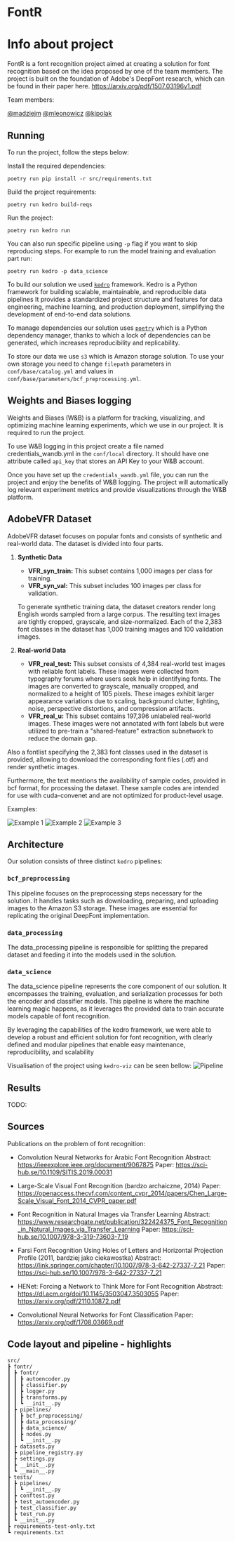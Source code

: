 # **FontR**

# **Info about project**

FontR is a font recognition project aimed at creating a solution for font recognition based on the idea proposed by one of the team members. The project is built on the foundation of Adobe's DeepFont research, which can be found in their paper here. https://arxiv.org/pdf/1507.03196v1.pdf

Team members:

[@madziejm](https://github.com/madziejm)
[@mleonowicz](https://github.com/mleonowicz)
[@kjpolak](https://github.com/kjpolak)

## **Running**

To run the project, follow the steps below:

Install the required dependencies:
```
poetry run pip install -r src/requirements.txt
```

Build the project requirements:
```
poetry run kedro build-reqs
```

Run the project:
```
poetry run kedro run
```

You can also run specific pipeline using `-p` flag if you want to skip reproducing steps.
For example to run the model training and evaluation part run:
```
poetry run kedro -p data_science
```

To build our solution we used [`kedro`](https://kedro.org/) framework.
Kedro is a Python framework for building scalable, maintainable, and reproducible data pipelines
It provides a standardized project structure and features for data engineering, machine learning, and production deployment, simplifying the development of end-to-end data solutions.

To manage dependencies our solution uses [`poetry`](https://python-poetry.org/) which is a Python dependency manager, thanks to which a lock of dependencies can be generated, which increases reproducibility and replicability.

To store our data we use `s3` which is Amazon storage solution.
To use your own storage you need to change `filepath` parameters in `conf/base/catalog.yml` and values in `conf/base/parameters/bcf_preprocessing.yml`.

## **Weights and Biases logging**

Weights and Biases (W&B) is a platform for tracking, visualizing, and optimizing machine learning experiments, which we use in our project.
It is required to run the project.

To use W&B logging in this project create a file named credentials_wandb.yml in the `conf/local` directory. It should have one attribute called `api_key` that stores an API Key to your W&B account.

Once you have set up the `credentials_wandb.yml` file, you can run the project and enjoy the benefits of W&B logging. The project will automatically log relevant experiment metrics and provide visualizations through the W&B platform.

## **AdobeVFR Dataset**

AdobeVFR dataset focuses on popular fonts and consists of synthetic and real-world data. The dataset is divided into four parts.

1. **Synthetic Data**
   - **VFR_syn_train:** This subset contains 1,000 images per class for training.
   - **VFR_syn_val:** This subset includes 100 images per class for validation.
   
   To generate synthetic training data, the dataset creators render long English words sampled from a large corpus. The resulting text images are tightly cropped, grayscale, and size-normalized. Each of the 2,383 font classes in the dataset has 1,000 training images and 100 validation images.

2. **Real-world Data**
   - **VFR_real_test:** This subset consists of 4,384 real-world test images with reliable font labels. These images were collected from typography forums where users seek help in identifying fonts. The images are converted to grayscale, manually cropped, and normalized to a height of 105 pixels. These images exhibit larger appearance variations due to scaling, background clutter, lighting, noise, perspective distortions, and compression artifacts.
   - **VFR_real_u:** This subset contains 197,396 unlabeled real-world images. These images were not annotated with font labels but were utilized to pre-train a "shared-feature" extraction subnetwork to reduce the domain gap.

Also a fontlist specifying the 2,383 font classes used in the dataset is provided, allowing to download the corresponding font files (.otf) and render synthetic images.

Furthermore, the text mentions the availability of sample codes, provided in bcf format, for processing the dataset. These sample codes are intended for use with cuda-convenet and are not optimized for product-level usage.

Examples:

![Example 1](./img/1.png)
![Example 2](./img/2.png)
![Example 3](./img/3.png)

## Architecture

Our solution consists of three distinct `kedro` pipelines:

### `bcf_preprocessing`
This pipeline focuses on the preprocessing steps necessary for the solution. It handles tasks such as downloading, preparing, and uploading images to the Amazon S3 storage. These images are essential for replicating the original DeepFont implementation.

### `data_processing`
The data_processing pipeline is responsible for splitting the prepared dataset and feeding it into the models used in the solution.

### `data_science`
The data_science pipeline represents the core component of our solution. It encompasses the training, evaluation, and serialization processes for both the encoder and classifier models. This pipeline is where the machine learning magic happens, as it leverages the provided data to train accurate models capable of font recognition.

By leveraging the capabilities of the kedro framework, we were able to develop a robust and efficient solution for font recognition, with clearly defined and modular pipelines that enable easy maintenance, reproducibility, and scalability

Visualisation of the project using `kedro-viz` can be seen bellow:
![Pipeline](./img/kedro-pipeline.png)

## Results

TODO:

## Sources

Publications on the problem of font recognition:

- Convolution Neural Networks for Arabic Font Recognition
Abstract: https://ieeexplore.ieee.org/document/9067875
Paper: https://sci-hub.se/10.1109/SITIS.2019.00031

- Large-Scale Visual Font Recognition (bardzo archaiczne, 2014)
Paper: https://openaccess.thecvf.com/content_cvpr_2014/papers/Chen_Large-Scale_Visual_Font_2014_CVPR_paper.pdf

- Font Recognition in Natural Images via Transfer Learning
Abstract: https://www.researchgate.net/publication/322424375_Font_Recognition_in_Natural_Images_via_Transfer_Learning
Paper: https://sci-hub.se/10.1007/978-3-319-73603-7_19

- Farsi Font Recognition Using Holes of Letters and Horizontal Projection Profile (2011, bardziej jako ciekawostka)
Abstract: https://link.springer.com/chapter/10.1007/978-3-642-27337-7_21
Paper: https://sci-hub.se/10.1007/978-3-642-27337-7_21

- HENet: Forcing a Network to Think More for Font Recognition
Abstract: https://dl.acm.org/doi/10.1145/3503047.3503055
Paper: https://arxiv.org/pdf/2110.10872.pdf

- Convolutional Neural Networks for Font Classification
Paper: https://arxiv.org/pdf/1708.03669.pdf

## **Code layout and pipeline** - highlights

```
src/
┣ fontr/
┃ ┣ fontr/
┃ ┃ ┣ autoencoder.py
┃ ┃ ┣ classifier.py
┃ ┃ ┣ logger.py
┃ ┃ ┣ transforms.py
┃ ┃ ┗ __init__.py
┃ ┣ pipelines/
┃ ┃ ┣ bcf_preprocessing/
┃ ┃ ┣ data_processing/
┃ ┃ ┣ data_science/
┃ ┃ ┣ nodes.py
┃ ┃ ┗ __init__.py
┃ ┣ datasets.py
┃ ┣ pipeline_registry.py
┃ ┣ settings.py
┃ ┣ __init__.py
┃ ┗ __main__.py
┣ tests/
┃ ┣ pipelines/
┃ ┃ ┗ __init__.py
┃ ┣ conftest.py
┃ ┣ test_autoencoder.py
┃ ┣ test_classifier.py
┃ ┣ test_run.py
┃ ┗ __init__.py
┣ requirements-test-only.txt
┗ requirements.txt
```
